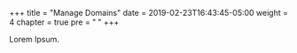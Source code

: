 +++
title = "Manage Domains"
date = 2019-02-23T16:43:45-05:00
weight = 4
chapter = true
pre = "<b> </b>"
+++





Lorem Ipsum.
